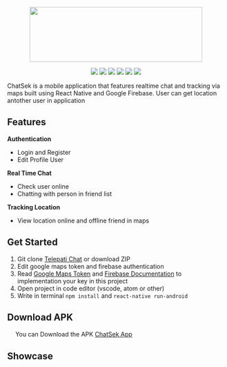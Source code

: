<p align="center">
  <img width="400" height="127" src="https://user-images.githubusercontent.com/29118699/72098124-6b5eda00-3350-11ea-9333-be305b4e4e75.png">
</p>

<p align="center">
<img src="https://img.shields.io/badge/react_native-0.61.3-darkblue">
<img src="https://img.shields.io/badge/firebase-7.3.0-orange">
<img src="https://img.shields.io/badge/react_navigation-4.0.10-yellow">
<img src="https://img.shields.io/badge/react_native_maps-7.1.1-green">
<img src="https://img.shields.io/badge/async_storage-1.6.2-red">
<img src="https://img.shields.io/badge/rn_fetch_blob-0.11.2-violet">
</p>

ChatSek is a mobile application that features realtime chat and tracking via maps built using React Native and Google Firebase. User can get location antother user in application

## Features
<b> Authentication </b>
 - Login and Register
 - Edit Profile User

<b>Real Time Chat</b>
 - Check user online
 - Chatting with person in friend list

<b>Tracking Location</b>
 - View location online and offline friend in maps

## Get Started

 1. Git clone [Telepati Chat](https://github.com/nithahuwaida/ChatSek-MobileApp) or download ZIP
 2. Edit google maps token and firebase authentication 
 3. Read [Google Maps Token](https://codeburst.io/react-native-google-map-with-react-native-maps-572e3d3eee14) and [Firebase Documentation](https://firebase.google.com/docs) to implementation your key in this project
 4. Open project in code editor (vscode, atom or other)
 5. Write in terminal ``npm install`` and ``react-native run-android``

## Download APK
<img width="15" height="15" src="https://cdn1.iconfinder.com/data/icons/logotypes/32/google-drive-512.png"> You can Download the APK [ChatSek App]()

## Showcase
<p align="center">
</p>

<p align="center">
</p>